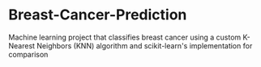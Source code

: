 # Breast-Cancer-Prediction
Machine learning project that classifies breast cancer using a custom K-Nearest Neighbors (KNN) algorithm and scikit-learn's implementation for comparison
